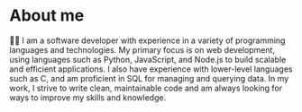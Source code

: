 # About me
:man_technologist:
I am a software developer with experience in a variety of programming languages and technologies. 
My primary focus is on web development, using languages such as Python, JavaScript, 
and Node.js to build scalable and efficient applications. 
I also have experience with lower-level languages such as C, and am proficient in SQL for managing and querying data. 
In my work, I strive to write clean, maintainable code and am always looking for ways to improve my skills and knowledge.

